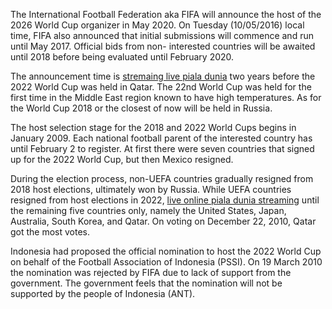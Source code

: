 The International Football Federation aka FIFA will announce the host of
the 2026 World Cup organizer in May 2020. On Tuesday (10/05/2016) local
time, FIFA also announced that initial submissions will commence and run
until May 2017. Official bids from non- interested countries will be
awaited until 2018 before being evaluated until February 2020.

The announcement time is [stremaing live piala
dunia](http://bismilah.xyz/pialadunia) two years before the 2022 World
Cup was held in Qatar. The 22nd World Cup was held for the first time in
the Middle East region known to have high temperatures. As for the World
Cup 2018 or the closest of now will be held in Russia.

The host selection stage for the 2018 and 2022 World Cups begins in
January 2009. Each national football parent of the interested country
has until February 2 to register. At first there were seven countries
that signed up for the 2022 World Cup, but then Mexico resigned.

During the election process, non-UEFA countries gradually resigned from
2018 host elections, ultimately won by Russia. While UEFA countries
resigned from host elections in 2022, [live online piala dunia
streaming](http://bismilah.xyz/tvonline) until the remaining five
countries only, namely the United States, Japan, Australia, South Korea,
and Qatar. On voting on December 22, 2010, Qatar got the most votes.

Indonesia had proposed the official nomination to host the 2022 World
Cup on behalf of the Football Association of Indonesia (PSSI). On 19
March 2010 the nomination was rejected by FIFA due to lack of support
from the government. The government feels that the nomination will not
be supported by the people of Indonesia (ANT).